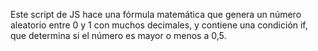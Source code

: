 Este script de JS hace una fórmula matemática que genera un número aleatorio entre 0 y 1 con muchos decimales, y contiene una condición if, que determina si el número es mayor o menos a 0,5.
